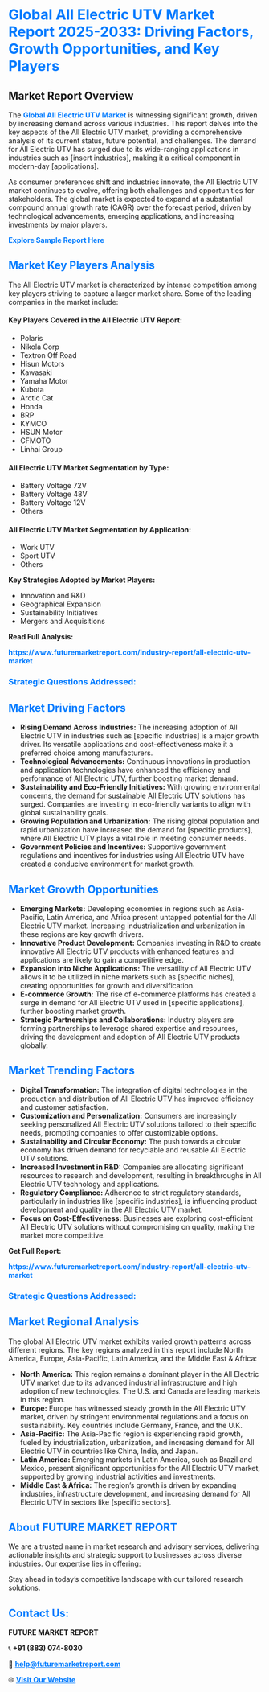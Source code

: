 <h1 style="color: #007BFF;">Global All Electric UTV Market Report 2025-2033: Driving Factors, Growth Opportunities, and Key Players</h1>

<section id="overview">
<h2>Market Report Overview</h2>
<p>The <a href="https://www.futuremarketreport.com/industry-report/all-electric-utv-market" style="color: #007BFF; text-decoration: none;"><strong>Global All Electric UTV Market</strong></a> is witnessing significant growth, driven by increasing demand across various industries. This report delves into the key aspects of the All Electric UTV market, providing a comprehensive analysis of its current status, future potential, and challenges. The demand for All Electric UTV has surged due to its wide-ranging applications in industries such as [insert industries], making it a critical component in modern-day [applications].</p>
<p>As consumer preferences shift and industries innovate, the All Electric UTV market continues to evolve, offering both challenges and opportunities for stakeholders. The global market is expected to expand at a substantial compound annual growth rate (CAGR) over the forecast period, driven by technological advancements, emerging applications, and increasing investments by major players.</p>
</section>

<section id="overview">
<p><a href="https://www.futuremarketreport.com/request-sample/reportId=88547" style="color: #007BFF; text-decoration: none;"><strong>Explore Sample Report Here</strong></a></p>
</section>

<section id="key-players">
<h2 style="color: #007BFF;">Market Key Players Analysis</h2>
<p>The All Electric UTV market is characterized by intense competition among key players striving to capture a larger market share. Some of the leading companies in the market include:</p>
<h4>Key Players Covered in the All Electric UTV Report:</h4>
<ul><li>Polaris</li><li>Nikola Corp</li><li>Textron Off Road</li><li>Hisun Motors</li><li>Kawasaki</li><li>Yamaha Motor</li><li>Kubota</li><li>Arctic Cat</li><li>Honda</li><li>BRP</li><li>KYMCO</li><li>HSUN Motor</li><li>CFMOTO</li><li>Linhai Group</li></ul>
<h4>All Electric UTV Market Segmentation by Type:</h4>
<ul><li>Battery Voltage 72V</li><li>Battery Voltage 48V</li><li>Battery Voltage 12V</li><li>Others</li></ul>

<h4>All Electric UTV Market Segmentation by Application:</h4>
<ul><li>Work UTV</li><li>Sport UTV</li><li>Others</li></ul>
<p><strong>Key Strategies Adopted by Market Players:</strong></p>
<ul>
<li>Innovation and R&D</li>
<li>Geographical Expansion</li>
<li>Sustainability Initiatives</li>
<li>Mergers and Acquisitions</li>
</ul>
</section>

<section>
<p><strong>Read Full Analysis: </strong></p><a href="https://www.futuremarketreport.com/industry-report/all-electric-utv-market" style="color: #007BFF; text-decoration: none;"><strong>https://www.futuremarketreport.com/industry-report/all-electric-utv-market</strong></a>
<h3 style="color: #007BFF;">Strategic Questions Addressed:</h3>
</section>

<section id="driving-factors">
<h2 style="color: #007BFF;">Market Driving Factors</h2>
<ul>
<li><strong>Rising Demand Across Industries:</strong> The increasing adoption of All Electric UTV in industries such as [specific industries] is a major growth driver. Its versatile applications and cost-effectiveness make it a preferred choice among manufacturers.</li>
<li><strong>Technological Advancements:</strong> Continuous innovations in production and application technologies have enhanced the efficiency and performance of All Electric UTV, further boosting market demand.</li>
<li><strong>Sustainability and Eco-Friendly Initiatives:</strong> With growing environmental concerns, the demand for sustainable All Electric UTV solutions has surged. Companies are investing in eco-friendly variants to align with global sustainability goals.</li>
<li><strong>Growing Population and Urbanization:</strong> The rising global population and rapid urbanization have increased the demand for [specific products], where All Electric UTV plays a vital role in meeting consumer needs.</li>
<li><strong>Government Policies and Incentives:</strong> Supportive government regulations and incentives for industries using All Electric UTV have created a conducive environment for market growth.</li>
</ul>
</section>

<section id="growth-opportunities">
<h2 style="color: #007BFF;">Market Growth Opportunities</h2>
<ul>
<li><strong>Emerging Markets:</strong> Developing economies in regions such as Asia-Pacific, Latin America, and Africa present untapped potential for the All Electric UTV market. Increasing industrialization and urbanization in these regions are key growth drivers.</li>
<li><strong>Innovative Product Development:</strong> Companies investing in R&D to create innovative All Electric UTV products with enhanced features and applications are likely to gain a competitive edge.</li>
<li><strong>Expansion into Niche Applications:</strong> The versatility of All Electric UTV allows it to be utilized in niche markets such as [specific niches], creating opportunities for growth and diversification.</li>
<li><strong>E-commerce Growth:</strong> The rise of e-commerce platforms has created a surge in demand for All Electric UTV used in [specific applications], further boosting market growth.</li>
<li><strong>Strategic Partnerships and Collaborations:</strong> Industry players are forming partnerships to leverage shared expertise and resources, driving the development and adoption of All Electric UTV products globally.</li>
</ul>
</section>

<section id="trending-factors">
<h2 style="color: #007BFF;">Market Trending Factors</h2>
<ul>
<li><strong>Digital Transformation:</strong> The integration of digital technologies in the production and distribution of All Electric UTV has improved efficiency and customer satisfaction.</li>
<li><strong>Customization and Personalization:</strong> Consumers are increasingly seeking personalized All Electric UTV solutions tailored to their specific needs, prompting companies to offer customizable options.</li>
<li><strong>Sustainability and Circular Economy:</strong> The push towards a circular economy has driven demand for recyclable and reusable All Electric UTV solutions.</li>
<li><strong>Increased Investment in R&D:</strong> Companies are allocating significant resources to research and development, resulting in breakthroughs in All Electric UTV technology and applications.</li>
<li><strong>Regulatory Compliance:</strong> Adherence to strict regulatory standards, particularly in industries like [specific industries], is influencing product development and quality in the All Electric UTV market.</li>
<li><strong>Focus on Cost-Effectiveness:</strong> Businesses are exploring cost-efficient All Electric UTV solutions without compromising on quality, making the market more competitive.</li>
</ul>
</section>

<section>
<p><strong>Get Full Report: </strong></p><a href="https://www.futuremarketreport.com/industry-report/all-electric-utv-market" style="color: #007BFF; text-decoration: none;"><strong>https://www.futuremarketreport.com/industry-report/all-electric-utv-market</strong></a>
<h3 style="color: #007BFF;">Strategic Questions Addressed:</h3>
</section>


<section id="regional-analysis">
<h2 style="color: #007BFF;">Market Regional Analysis</h2>
<p>The global All Electric UTV market exhibits varied growth patterns across different regions. The key regions analyzed in this report include North America, Europe, Asia-Pacific, Latin America, and the Middle East & Africa:</p>
<ul>
<li><strong>North America:</strong> This region remains a dominant player in the All Electric UTV market due to its advanced industrial infrastructure and high adoption of new technologies. The U.S. and Canada are leading markets in this region.</li>
<li><strong>Europe:</strong> Europe has witnessed steady growth in the All Electric UTV market, driven by stringent environmental regulations and a focus on sustainability. Key countries include Germany, France, and the U.K.</li>
<li><strong>Asia-Pacific:</strong> The Asia-Pacific region is experiencing rapid growth, fueled by industrialization, urbanization, and increasing demand for All Electric UTV in countries like China, India, and Japan.</li>
<li><strong>Latin America:</strong> Emerging markets in Latin America, such as Brazil and Mexico, present significant opportunities for the All Electric UTV market, supported by growing industrial activities and investments.</li>
<li><strong>Middle East & Africa:</strong> The region’s growth is driven by expanding industries, infrastructure development, and increasing demand for All Electric UTV in sectors like [specific sectors].</li>
</ul>
</section>

<footer>
<h2 style="color: #007BFF;">About FUTURE MARKET REPORT</h2>
<p>We are a trusted name in market research and advisory services, delivering actionable insights and strategic support to businesses across diverse industries. Our expertise lies in offering:</p>

<p>Stay ahead in today’s competitive landscape with our tailored research solutions.</p>

<h2 style="color: #007BFF;">Contact Us:</h2>
<p><strong>FUTURE MARKET REPORT</strong></p>
<p>📞 <strong>+91 (883) 074-8030</strong></p>
<p>📧 <strong><a href="mailto:help@futuremarketreport.com" style="color: #007BFF;">help@futuremarketreport.com</a></strong></p>
<p>🌐 <strong><a href="https://www.futuremarketreport.com/" style="color: #007BFF;">Visit Our Website</a></strong></p>
</footer>
